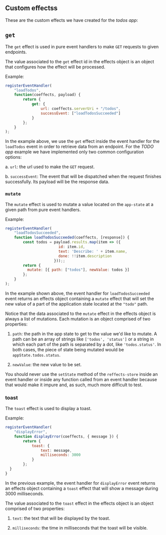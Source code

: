 ## Custom effectss

These are the custom effects we have created for the *todos app*:

## `get`
The `get` effect is used in pure event handlers to make `GET` requests to given endpoints. 

The value associated to the `get` effect id in the effects object is an object that configures how the effect will be processed. 

Example:
```js
registerEventHandler(
    "loadTodos",
    function(coeffects, payload) {
        return {
            get: {
                url: coeffects.serverUri + "/todos",
                successEvent: ["loadTodosSucceeded"]
            }
        };
    }
);
```
In the example above, we use the `get` effect inside the event handler for the `loadTodos` event in order to retrieve data from an endpoint. For the *TODO app* example we have implemented only two common configuration options: 

a. `url`: the url used to make the `GET` request.

b. `successEvent`: The event that will be dispatched when the request finishes successfully. Its payload will be the response data.

### `mutate`
The `mutate` effect is used to mutate a value located on the `app-state` at a given path from pure event handlers.

Example:

```js
registerEventHandler(
    "loadTodosSucceeded", 
    function loadTodosSucceeded(coeffects, [response]) {
        const todos = payload.results.map(item => ({
                        id: item.id,
                        text: 'Describe: ' + item.name,
                        done: !!item.description
                      }));;
        return {
          mutate: [{ path: ["todos"], newValue: todos }]
        };
    }
);
```

In the example shown above, the event handler for `loadTodosSucceeded` event returns an effects object containing a `mutate` effect that will set the new value of a part of the application state located at the `"todo"` path. 

Notice that the data associated to the `mutate` effect in the effects object is always a list of mutations. Each mutation is an object comprised of two properties: 

1. `path`: the path in the app state to get to the value we'd like to mutate. A path can be an array of strings like `['todos', 'status']` or a string in which each part of the path is separated by a dot, like `'todos.status'`. In both cases, the piece of state being mutated would be `appState.todos.status`.

2. `newValue`: the new value to be set.

You should never use the `setState` method of the `reffects-store` inside an event handler or inside any function called from an event handler because that would make it impure and, as such, much more difficult to test.

### toast

The `toast` effect is used to display a toast.

Example:

```js
registerEventHandler(
    "displayError", 
    function displayError(coeffects, { message }) {
        return {
            toast: {
                text: message,
                milliseconds: 3000
            }
        };
  }
}
```
In the previous example, the event handler for `displayError` event returns an effects object containing a `toast` effect that will show a message during 3000 milliseconds. 

The value associated to the `toast` effect in the effects object is an object comprised of two properties:

1. `text`: the text that will be displayed by the toast.

2. `milliseconds`: the time in milliseconds that the toast will be visible.
